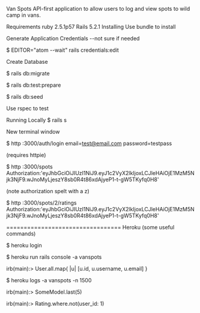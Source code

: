 Van Spots
API-first application to allow users to log and view spots to wild camp in vans.

Requirements
ruby 2.5.1p57
Rails 5.2.1
Installing
Use bundle to install

Generate Application Credentials --not sure if needed

$ EDITOR="atom --wait" rails credentials:edit

Create Database

$ rails db:migrate

$ rails db:test:prepare

$ rails db:seed

Use rspec to test

Running Locally
$ rails s

New terminal window

$ http :3000/auth/login email=test@email.com password=testpass

(requires httpie)

$ http :3000/spots Authorization:'eyJhbGciOiJIUzI1NiJ9.eyJ1c2VyX2lkIjoxLCJleHAiOjE1MzM5Njk3NjF9.wJnoMyLjeszY8sb0R4t86xdAjyeP1-t-gW5TKyfq0H8'

(note authorization spelt with a z)

$ http :3000/spots/2/ratings Authorization:'eyJhbGciOiJIUzI1NiJ9.eyJ1c2VyX2lkIjoxLCJleHAiOjE1MzM5Njk3NjF9.wJnoMyLjeszY8sb0R4t86xdAjyeP1-t-gW5TKyfq0H8'

=================================
Heroku (some useful commands)

$ heroku login

$ heroku run rails console -a vanspots

irb(main):> User.all.map{ |u| [u.id, u.username, u.email] }

$ heroku logs -a vanspots -n 1500

irb(main):> SomeModel.last(5)

irb(main):> Rating.where.not(user_id: 1)
